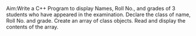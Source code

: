 Aim:Write a C++ Program to display Names, Roll No., and grades of 3 students who have
appeared in the examination. Declare the class of name, Roll No. and grade. Create an
array of class objects. Read and display the contents of the array.
